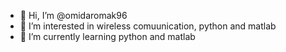 - 👋 Hi, I’m @omidaromak96
- 👀 I’m interested in wireless comuunication, python and matlab
- 🌱 I’m currently learning python and matlab

<!---
omidaromak96/omidaromak96 is a ✨ special ✨ repository because its `README.md` (this file) appears on your GitHub profile.
You can click the Preview link to take a look at your changes.
--->

